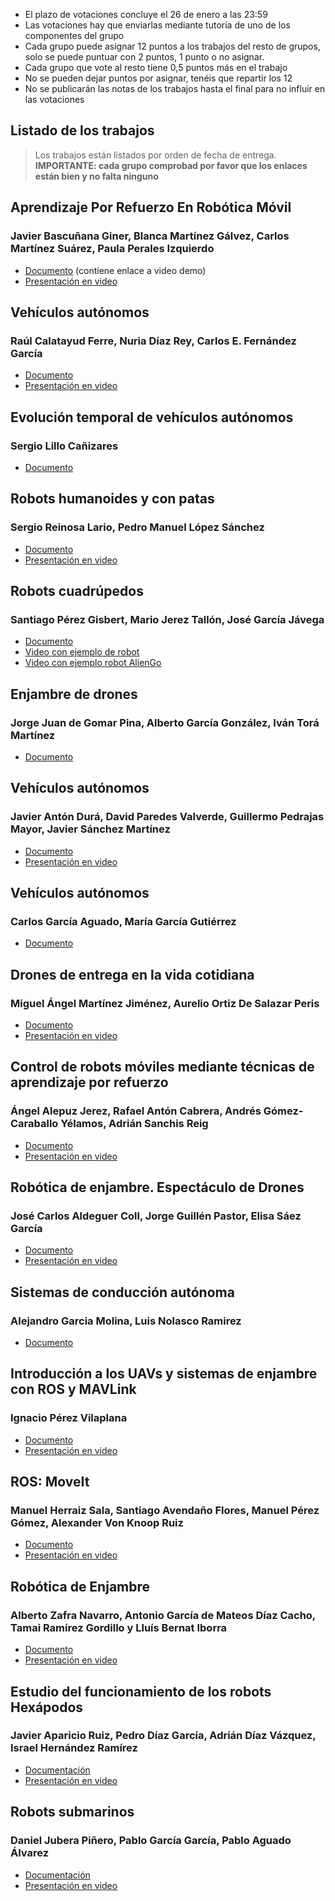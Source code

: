 - El plazo de votaciones concluye el 26 de enero a las 23:59
- Las votaciones hay que enviarlas mediante tutoría de uno de los componentes del grupo
- Cada grupo puede asignar 12 puntos a los trabajos del resto de grupos, solo se puede puntuar con 2 puntos, 1 punto o no asignar. 
- Cada grupo que vote al resto tiene 0,5 puntos más en el trabajo
- No se pueden dejar puntos por asignar, tenéis que repartir los 12
- No se publicarán las notas de los trabajos hasta el final para no influir en las votaciones


## Listado de los trabajos

> Los trabajos están listados por orden de fecha de entrega. **IMPORTANTE: cada grupo comprobad por favor que los enlaces están bien y no falta ninguno**


## Aprendizaje Por Refuerzo En Robótica Móvil
### Javier Bascuñana Giner, Blanca Martínez Gálvez, Carlos Martínez Suárez, Paula Perales Izquierdo

- [Documento](aprendizaje_por_refuerzo/Aprendizaje_por_refuerzo.pdf) (contiene enlace a video demo)
- [Presentación en video](https://drive.google.com/file/d/1dXE9wtYoAEZolWMCHU4QSc2AHFODgTZC/view)

## Vehículos autónomos
### Raúl Calatayud Ferre, Nuria Díaz Rey, Carlos E. Fernández García

- [Documento](vehiculos_autonomos/vehiculos_autonomos.pdf)
- [Presentación en video](https://drive.google.com/file/d/1yNI3jrbr6uL9hmeZ05CPP0uyXlNCZRxi/view)

## Evolución temporal de vehículos autónomos
### Sergio Lillo Cañizares

- [Documento](evolucion_vehiculos_autonomos/evolucion.pdf)

## Robots humanoides y con patas
### Sergio Reinosa Lario, Pedro Manuel López Sánchez

- [Documento](humanoides/humanoides.pdf)
- [Presentación en video](humanoides/presentacion.mp4)

## Robots cuadrúpedos
### Santiago Pérez Gisbert, Mario Jerez Tallón, José García Jávega

- [Documento](cuadrupedos/cuadrupedos.pdf)
- [Video con ejemplo de robot](https://drive.google.com/file/d/18uOLSRPKPpQpvggktdsXTLsfXa5uFab-/view)
- [Video con ejemplo robot AlienGo](https://drive.google.com/file/d/1DQKpnsuRmCi13kGCTWmwoBsmc4TLMMr-/view)

## Enjambre de drones
### Jorge Juan de Gomar Pina, Alberto García González, Iván Torá Martínez

- [Documento](enjambre_drones/enjambre_drones.pdf)

## Vehículos autónomos
### Javier Antón Durá, David Paredes Valverde, Guillermo Pedrajas Mayor, Javier Sánchez Martínez

- [Documento](vehiculos_autonomos2/vehiculos_autonomos2.pdf)
- [Presentación en video](https://drive.google.com/file/d/13Dmgi0VsD75F1YTwL0Ml5UFtAHppNJOd/view?usp=sharing)

## Vehículos autónomos
### Carlos García Aguado, María García Gutiérrez

- [Documento](vehiculos_autonomos3/vehiculos_autonomos3.pdf)

## Drones de entrega en la vida cotidiana
### Miguel Ángel Martínez Jiménez, Aurelio Ortiz De Salazar Peris

- [Documento](drones_reparto/drones_reparto.pdf)
- [Presentación en video](https://youtu.be/yEf4gNV3ySo)

## Control de robots móviles mediante técnicas de aprendizaje por refuerzo
### Ángel Alepuz Jerez, Rafael Antón Cabrera, Andrés Gómez-Caraballo Yélamos, Adrián Sanchis Reig

- [Documento](aprendizaje_por_refuerzo2/aprendizaje_por_refuerzo.pdf)
- [Presentación en video](https://www.youtube.com/watch?v=-m9PY6dYaVE)

## Robótica de enjambre. Espectáculo de Drones
### José Carlos Aldeguer Coll, Jorge Guillén Pastor, Elisa Sáez García

- [Documento](enjambre_drones2/enjambre.pdf)
- [Presentación en video](https://drive.google.com/file/d/1LVSlJW_MkjB-7uZYD5QqNBogSU2Va2On/view)


## Sistemas de conducción autónoma
### Alejandro Garcia Molina, Luis Nolasco Ramirez

- [Documento](conduccion_autonoma/conduccion_autonoma.pdf)

## Introducción a los UAVs y sistemas de enjambre con ROS y MAVLink
### Ignacio Pérez Vilaplana

- [Documento](uavs_ros_mavlink/trabajo.pdf)
- [Presentación en video](https://drive.google.com/drive/folders/1Yv-x8r6BB26icK2z2hv9Q0BdaTJtmAEW)

## ROS: MoveIt
### Manuel Herraiz Sala, Santiago Avendaño Flores, Manuel Pérez Gómez, Alexander Von Knoop Ruiz

- [Documento](moveit/moveit.pdf)
- [Presentación en video](https://drive.google.com/file/d/1hbcFAMPuC6VUxVjp3zT4dBCrIwX4oMux/view)

## Robótica de Enjambre
### Alberto Zafra Navarro, Antonio García de Mateos Díaz Cacho, Tamai Ramírez Gordillo y Lluís Bernat Iborra

- [Documento](robotica_de_enjambre/Robotica_de_Enjambre.pdf)
- [Presentación en video](https://youtu.be/oftN_R2fQT0)

## Estudio del funcionamiento de los robots Hexápodos
### Javier Aparicio Ruiz, Pedro Díaz García, Adrián Díaz Vázquez, Israel Hernández Ramírez

- [Documentación](hexapodos/hexapodos.pdf)
- [Presentación en video](https://drive.google.com/drive/folders/1um5fRzh9gODZZ_VzEHiLQA6FJkVsx_ng)

## Robots submarinos
### Daniel Jubera Piñero, Pablo García García, Pablo Aguado Álvarez

- [Documentación](submarinos/trabajo.pdf)
- [Presentación en video](https://www.youtube.com/watch?v=9U4jDcbHGGc)